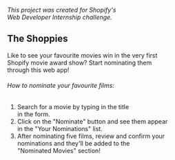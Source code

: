*This project was created for Shopify's <br />
Web Developer Internship challenge.*

## The Shoppies

Like to see your favourite movies win in the very first <br /> Shopify movie award show? Start nominating them <br /> through this web app!

###### How to nominate your favourite films:

1. Search for a movie by typing in the title <br /> in the form.
2. Click on the "Nominate" button and see them appear <br /> in the "Your Nominations" list.
3. After nominating five films, review and confirm your <br /> nominations and they'll be added to the <br /> "Nominated Movies" section!
